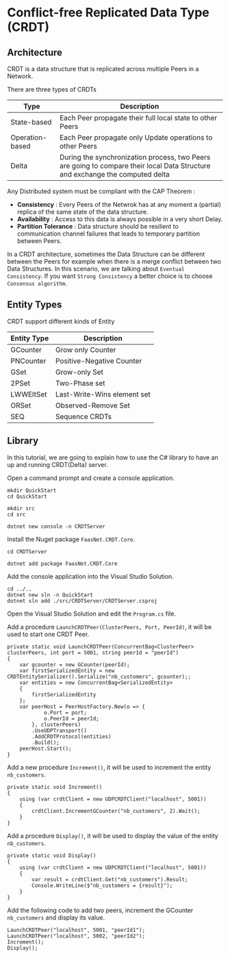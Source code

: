 # Conflict-free Replicated Data Type (CRDT)

## Architecture

CRDT is a data structure that is replicated across multiple Peers in a Network.

There are three types of CRDTs

| Type              | Description                                                                                                                   |
| ----------------- | ----------------------------------------------------------------------------------------------------------------------------- |
| State-based       | Each Peer propagate their full local state to other Peers                                                                     |
| Operation-based   | Each Peer propagate only Update operations to other Peers                                                                     |
| Delta             | During the synchronization process, two Peers are going to compare their local Data Structure and exchange the computed delta |

Any Distributed system must be compliant with the CAP Theorem :
* **Consistency** : Every Peers of the Netwrok has at any moment a (partial) replica of the same state of the data structure.
* **Availability** : Access to this data is always possible in a very short Delay.
* **Partition Tolerance** : Data structure should be resilient to communication channel failures that leads to temporary partition between Peers.

In a CRDT architecture, sometimes the Data Structure can be different between the Peers for example when there is a merge conflict between two Data Structures.
In this scenario, we are talking about `Eventual Consistency`.
If you want `Strong Consistency` a better choice is to choose `Consensus algorithm`.

## Entity Types

CRDT support different kinds of Entity 

| Entity Type | Description                  |
| ----------- | ---------------------------- |
| GCounter    | Grow only Counter            |
| PNCounter   | Positive-Negative Counter    |
| GSet        | Grow-only Set                |
| 2PSet       | Two-Phase set                |
| LWWEltSet   | Last-Write-Wins element set  |
| ORSet       | Observed-Remove Set          |
| SEQ         | Sequence CRDTs               |

## Library

In this tutorial, we are going to explain how to use the C# library to have an up and running CRDT(Delta) server.

Open a command prompt and create a console application.

```
mkdir QuickStart
cd QuickStart

mkdir src
cd src

dotnet new console -n CRDTServer
```

Install the Nuget package `FaasNet.CRDT.Core`.

```
cd CRDTServer

dotnet add package FaasNet.CRDT.Core
```

Add the console application into the Visual Studio Solution.

```
cd ../..
dotnet new sln -n QuickStart
dotnet sln add ./src/CRDTServer/CRDTServer.csproj
```

Open the Visual Studio Solution and edit the `Program.cs` file.

Add a procedure `LaunchCRDTPeer(ClusterPeers, Port, PeerId)`, it will be used to start one CRDT Peer.

```
private static void LaunchCRDTPeer(ConcurrentBag<ClusterPeer> clusterPeers, int port = 5001, string peerId = "peerId")
{
    var gcounter = new GCounter(peerId);
    var firstSerializedEntity = new CRDTEntitySerializer().Serialize("nb_customers", gcounter);;
    var entities = new ConcurrentBag<SerializedEntity>
    {
        firstSerializedEntity
    };
    var peerHost = PeerHostFactory.New(o => {
            o.Port = port;
            o.PeerId = peerId;
        }, clusterPeers)
        .UseUDPTransport()
        .AddCRDTProtocol(entities)
        .Build();
    peerHost.Start();
}
```

Add a new procedure `Increment()`, it will be used to increment the entity `nb_customers`.

```
private static void Increment()
{
	using (var crdtClient = new UDPCRDTClient("localhost", 5001))
	{
		crdtClient.IncrementGCounter("nb_customers", 2).Wait();
	}
}
```

Add a procedure `Display()`, it will be used to display the value of the entity `nb_customers`.

```
private static void Display()
{
	using (var crdtClient = new UDPCRDTClient("localhost", 5001))
	{
		var result = crdtClient.Get("nb_customers").Result;
		Console.WriteLine($"nb_customers = {result}");
	}
}
```

Add the following code to add two peers, increment the GCounter `nb_customers` and display its value.

```
LaunchCRDTPeer("localhost", 5001, "peerId1");
LaunchCRDTPeer("localhost", 5002, "peerId2");
Increment();
Display();
```